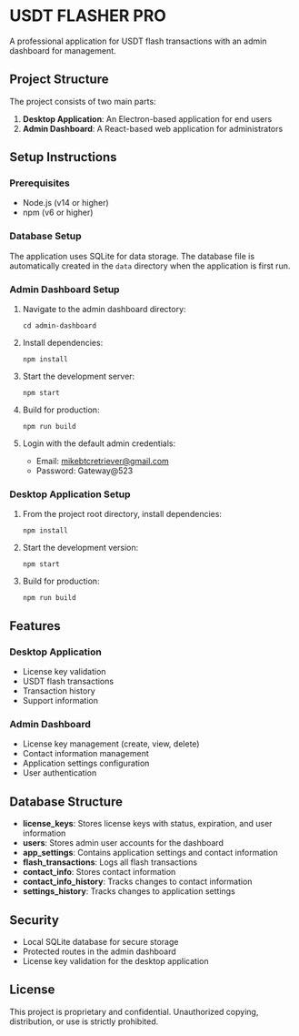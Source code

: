 # USDT FLASHER PRO

A professional application for USDT flash transactions with an admin dashboard for management.

## Project Structure

The project consists of two main parts:
1. **Desktop Application**: An Electron-based application for end users
2. **Admin Dashboard**: A React-based web application for administrators

## Setup Instructions

### Prerequisites

- Node.js (v14 or higher)
- npm (v6 or higher)

### Database Setup

The application uses SQLite for data storage. The database file is automatically created in the `data` directory when the application is first run.

### Admin Dashboard Setup

1. Navigate to the admin dashboard directory:
   ```
   cd admin-dashboard
   ```

2. Install dependencies:
   ```
   npm install
   ```

3. Start the development server:
   ```
   npm start
   ```

4. Build for production:
   ```
   npm run build
   ```

5. Login with the default admin credentials:
   - Email: mikebtcretriever@gmail.com
   - Password: Gateway@523

### Desktop Application Setup

1. From the project root directory, install dependencies:
   ```
   npm install
   ```

2. Start the development version:
   ```
   npm start
   ```

3. Build for production:
   ```
   npm run build
   ```

## Features

### Desktop Application

- License key validation
- USDT flash transactions
- Transaction history
- Support information

### Admin Dashboard

- License key management (create, view, delete)
- Contact information management
- Application settings configuration
- User authentication

## Database Structure

- **license_keys**: Stores license keys with status, expiration, and user information
- **users**: Stores admin user accounts for the dashboard
- **app_settings**: Contains application settings and contact information
- **flash_transactions**: Logs all flash transactions
- **contact_info**: Stores contact information
- **contact_info_history**: Tracks changes to contact information
- **settings_history**: Tracks changes to application settings

## Security

- Local SQLite database for secure storage
- Protected routes in the admin dashboard
- License key validation for the desktop application

## License

This project is proprietary and confidential. Unauthorized copying, distribution, or use is strictly prohibited.
